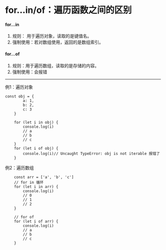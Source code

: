 # for...in/of：遍历函数之间的区别

#### for...in
  1. 规则： 用于遍历对象，读取的是键值名。
  2. 强制使用：若对数组使用，返回的是数组索引。

#### for...of
  1. 规则：用于遍历数组，读取的是存储的内容。
  2. 强制使用：会报错
   
***
例1：遍历对象
```
const obj = {
        a: 1,
        b: 2,
        c: 3
    }
  
    for (let i in obj) {
        console.log(i)
        // a
        // b
        // c
    }
    for (let i of obj) {
        console.log(i)// Uncaught TypeError: obj is not iterable 报错了
    }
```

例2：遍历数组
```
    const arr = ['a', 'b', 'c']
    // for in 循环
    for (let i in arr) {
        console.log(i)
        // 0
        // 1
        // 2
    }
    
    // for of
    for (let i of arr) {
        console.log(i)
        // a
        // b
        // c
    }
```
